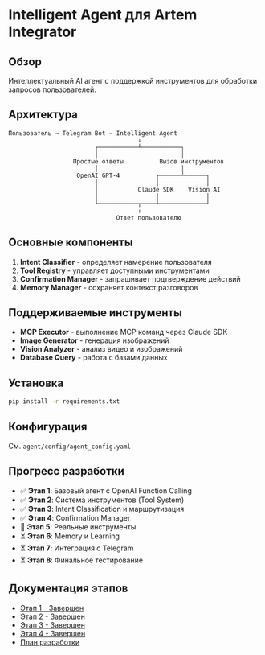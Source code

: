 # Intelligent Agent для Artem Integrator

## Обзор

Интеллектуальный AI агент с поддержкой инструментов для обработки запросов пользователей.

## Архитектура

```
Пользователь → Telegram Bot → Intelligent Agent
                                    ↓
                        ┌───────────┴───────────┐
                        │                       │
                  Простые ответы          Вызов инструментов
                        │                       │
                   OpenAI GPT-4          ┌──────┴──────┐
                        │                │             │
                        │           Claude SDK    Vision AI
                        │                │             │
                        └───────────┬────┴─────────────┘
                                    ↓
                              Ответ пользователю
```

## Основные компоненты

1. **Intent Classifier** - определяет намерение пользователя
2. **Tool Registry** - управляет доступными инструментами
3. **Confirmation Manager** - запрашивает подтверждение действий
4. **Memory Manager** - сохраняет контекст разговоров

## Поддерживаемые инструменты

- **MCP Executor** - выполнение MCP команд через Claude SDK
- **Image Generator** - генерация изображений
- **Vision Analyzer** - анализ видео и изображений
- **Database Query** - работа с базами данных

## Установка

```bash
pip install -r requirements.txt
```

## Конфигурация

См. `agent/config/agent_config.yaml`

## Прогресс разработки

- ✅ **Этап 1**: Базовый агент с OpenAI Function Calling
- ✅ **Этап 2**: Система инструментов (Tool System) 
- ✅ **Этап 3**: Intent Classification и маршрутизация
- ✅ **Этап 4**: Confirmation Manager
- 🔄 **Этап 5**: Реальные инструменты
- ⏳ **Этап 6**: Memory и Learning
- ⏳ **Этап 7**: Интеграция с Telegram
- ⏳ **Этап 8**: Финальное тестирование

## Документация этапов

- [Этап 1 - Завершен](STAGE1_COMPLETED.md)
- [Этап 2 - Завершен](STAGE2_COMPLETED.md)
- [Этап 3 - Завершен](STAGE3_COMPLETED.md)
- [Этап 4 - Завершен](STAGE4_COMPLETED.md)
- [План разработки](DEVELOPMENT_PLAN.md)